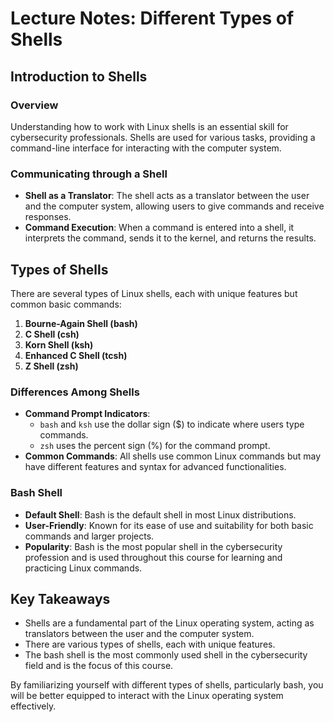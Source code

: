 # Lecture Notes: Different Types of Shells

## Introduction to Shells

### Overview

Understanding how to work with Linux shells is an essential skill for cybersecurity professionals. Shells are used for various tasks, providing a command-line interface for interacting with the computer system.

### Communicating through a Shell

- **Shell as a Translator**: The shell acts as a translator between the user and the computer system, allowing users to give commands and receive responses.
- **Command Execution**: When a command is entered into a shell, it interprets the command, sends it to the kernel, and returns the results.

## Types of Shells

There are several types of Linux shells, each with unique features but common basic commands:

1. **Bourne-Again Shell (bash)**
2. **C Shell (csh)**
3. **Korn Shell (ksh)**
4. **Enhanced C Shell (tcsh)**
5. **Z Shell (zsh)**

### Differences Among Shells

- **Command Prompt Indicators**:
  - `bash` and `ksh` use the dollar sign ($) to indicate where users type commands.
  - `zsh` uses the percent sign (%) for the command prompt.
- **Common Commands**: All shells use common Linux commands but may have different features and syntax for advanced functionalities.

### Bash Shell

- **Default Shell**: Bash is the default shell in most Linux distributions.
- **User-Friendly**: Known for its ease of use and suitability for both basic commands and larger projects.
- **Popularity**: Bash is the most popular shell in the cybersecurity profession and is used throughout this course for learning and practicing Linux commands.

## Key Takeaways

- Shells are a fundamental part of the Linux operating system, acting as translators between the user and the computer system.
- There are various types of shells, each with unique features.
- The bash shell is the most commonly used shell in the cybersecurity field and is the focus of this course.

By familiarizing yourself with different types of shells, particularly bash, you will be better equipped to interact with the Linux operating system effectively.

